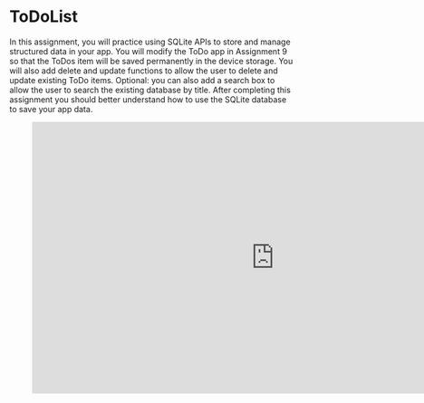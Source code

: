 # ToDoList

In this assignment, you will practice using SQLite APIs to store and manage structured data in your app.
You will modify the ToDo app in Assignment 9 so that the ToDos item will be saved permanently in the device storage.
You will also add delete and update functions to allow the user to delete and update existing ToDo items.
Optional: you can also add a search box to allow the user to search the existing database by title.
After completing this assignment you should better understand how to use the SQLite database to save your app data.

<figure class="video_container">
<iframe width="853" height="480" src="https://www.youtube.com/embed/LfURA_YXh0U" frameborder="0" allow="accelerometer; autoplay; clipboard-write; encrypted-media; gyroscope; picture-in-picture" allowfullscreen></iframe></figure>
